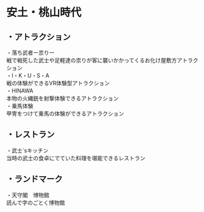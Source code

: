 # 安土・桃山時代
## ・アトラクション
・落ち武者ー祟りー  
 戦で戦死した武士や足軽達の祟りが客に襲いかかってくるお化け屋敷方アトラクション  
・I・K・U・S・A    
戦の体験ができるVR体験型アトラクション  
・HINAWA  
本物の火縄銃を射撃体験できるアトラクション  
・乗馬体験  
甲冑をつけて乗馬の体験ができるアトラクション  

## ・レストラン
・武士`sキッチン  
当時の武士の食卓にでていた料理を堪能できるレストラン  

## ・ランドマーク  
・天守閣　博物館  
読んで字のごとく博物館  
